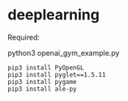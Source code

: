 # deeplearning




Required:

python3 openai\_gym\_example.py

```pip3 install gym==0.23.0
pip3 install PyOpenGL
pip3 install pyglet==1.5.11
pip3 install pygame
pip3 install ale-py
```